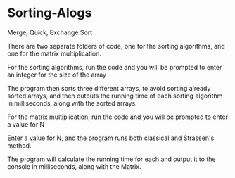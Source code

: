 # Sorting-Alogs
Merge, Quick, Exchange Sort

There are two separate folders of code, one for the sorting algorithms, and one for the matrix multiplication.

For the sorting algorithms, run the code and you will be prompted to enter an integer for the size of the array

The program then sorts three different arrays, to avoid sorting already sorted arrays, and then outputs the running 
time of each sorting algorithm in milliseconds, along with the sorted arrays.

For the matrix multiplication, run the code and you will be prompted to enter a value for N

Enter a value for N, and the program runs both classical and Strassen's method.

The program will calculate the running time for each and output it to the console in milliseconds, along with the 
Matrix.
